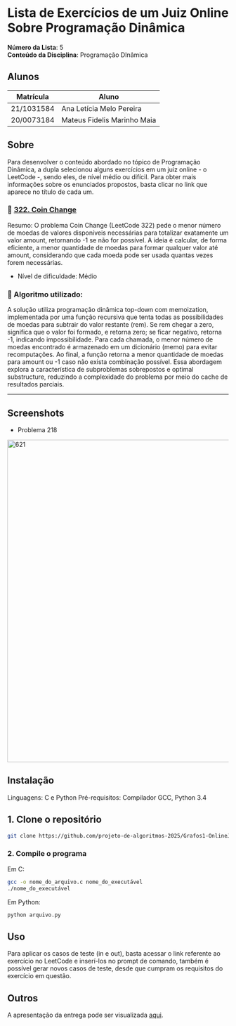 # Lista de Exercícios de um Juiz Online Sobre Programação Dinâmica

**Número da Lista**: 5<br>
**Conteúdo da Disciplina**: Programação DInâmica<br>

## Alunos
|Matrícula | Aluno |
| -- | -- |
| 21/1031584  |  Ana Letícia Melo Pereira |
| 20/0073184 |  Mateus Fidelis Marinho Maia |

## Sobre 
Para desenvolver o conteúdo abordado no tópico de Programação Dinâmica, a dupla selecionou alguns exercícios em um juiz online - o LeetCode -, sendo eles, de nível médio ou difícil. Para obter mais informações sobre os enunciados propostos, basta clicar no link que aparece no título de cada um.

### 🔗 [322. Coin Change]([https://leetcode.com/problems/the-skyline-problem/description/](https://leetcode.com/problems/coin-change/description/))
 Resumo: O problema Coin Change (LeetCode 322) pede o menor número de moedas de valores disponíveis necessárias para totalizar exatamente um valor amount, retornando -1 se não for possível. A ideia é calcular, de forma eficiente, a menor quantidade de moedas para formar qualquer valor até amount, considerando que cada moeda pode ser usada quantas vezes forem necessárias.

- Nível de dificuldade: Médio

### 🧠 Algoritmo utilizado:  

A solução utiliza programação dinâmica top-down com memoization, implementada por uma função recursiva que tenta todas as possibilidades de moedas para subtrair do valor restante (rem). Se rem chegar a zero, significa que o valor foi formado, e retorna zero; se ficar negativo, retorna -1, indicando impossibilidade. Para cada chamada, o menor número de moedas encontrado é armazenado em um dicionário (memo) para evitar recomputações. Ao final, a função retorna a menor quantidade de moedas para amount ou -1 caso não exista combinação possível. Essa abordagem explora a característica de subproblemas sobrepostos e optimal substructure, reduzindo a complexidade do problema por meio do cache de resultados parciais.

---

## Screenshots
- Problema 218
<img width="734" alt="621" src="screenshots/218.png">

## Instalação 

Linguagens: C e Python
Pré-requisitos: Compilador GCC, Python 3.4 

## 1. Clone o repositório 

```bash
git clone https://github.com/projeto-de-algoritmos-2025/Grafos1-OnlineJudge.git
```

### 2. Compile o programa

Em C:
```bash
gcc -o nome_do_arquivo.c nome_do_executável  
./nome_do_executável
```

Em Python:
```bash
python arquivo.py
```

## Uso 
Para aplicar os casos de teste (in e out), basta acessar o link referente ao exercício no LeetCode e inserí-los no prompt de comando, também é possível gerar novos casos de teste, desde que cumpram os requisitos do exercício em questão.

## Outros 
A apresentação da entrega pode ser visualizada [aqui]().
